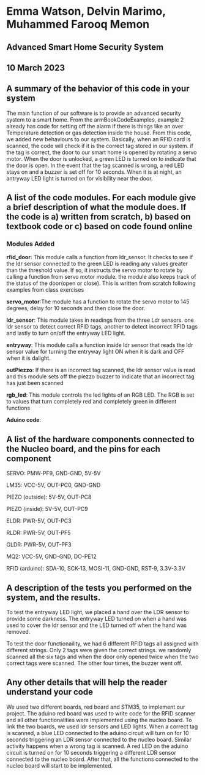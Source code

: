 
# Emma Watson, Delvin Marimo, Muhammed Farooq Memon

## Advanced Smart Home Security System
## 10 March 2023


## A summary of the behavior of this code in your system

The main function of our software is to provide an advanced security system to a smart home. From the armBookCodeExamples, example 2 already has code for setting off the alarm if there is things like an over Temperature detection or gas detection inside the house. From this code, we added new behaviours to our system. Basically, when an RFID card is scanned, the code will check if it is the correct tag stored in our system. if the tag is correct, the door to our smart home is opened by rotating a servo motor. When the door is unlocked, a green LED is turned on to indicate that the door is open. In the event that the tag scanned is wrong, a red LED stays on and a buzzer is set off for 10 seconds. When it is at night, an antryway LED light is turned on for visibility near the door.  


## A list of the code modules. For each module give a brief description of what the module does. If the code is a) written from scratch, b) based on textbook code or c) based on code found online

### Modules Added

**rfid_door**: This module calls a function from ldr_sensor. It checks to see if the ldr sensor connected to the green LED is reading any values greater than the threshold value. If so, it instructs the servo motor to rotate by calling a function from servo motor module. the module also keeps track of the status of the door(open or close). This is written from scratch following examples from class exercises

**servo_motor**:The module has a function to rotate the servo motor to 145 degrees, delay for 10 seconds and then close the door. 

**ldr_sensor**: This module takes in readings from the three Ldr sensors. one ldr sensor to detect correct RFID tags, another to detect incorrect RFID tags and lastly to turn on/off the entryway LED light. 

**entryway**:  This module calls a function inside ldr sensor that reads the ldr sensor value for turning the entryway light ON when it is dark and OFF when it is dalight. 

**outPiezzo**: If there is an incorrect tag scanned, the ldr sensor value is read and this module sets off the piezzo buzzer to indicate that an incorrect tag has just been scanned

**rgb_led**: This module controls the led lights of an RGB LED. The RGB is set to values that turn completely red and completely green in different functions

**Aduino code**: 


## A list of the hardware components connected to the Nucleo board, and the pins for each component

SERVO:              PMW-PF9, GND-GND, 5V-5V

LM35:               VCC-5V, OUT-PC0, GND-GND

PIEZO (outside):    5V-5V, OUT-PC8

PIEZO (inside):     5V-5V, OUT-PC9

ELDR:               PWR-5V, OUT-PC3

RLDR:               PWR-5V, OUT-PF5

GLDR:               PWR-5V, OUT-PF3

MQ2:                VCC-5V, GND-GND, DO-PE12

RFID (arduino):     SDA-10, SCK-13, MOSI-11, GND-GND, RST-9, 3.3V-3.3V


## A description of the tests you performed on the system, and the results.
To test the entryway LED light, we placed a hand over the LDR sensor to provide some darkness. The entryway LED turned on when a hand was used to cover the ldr sensor and the LED turned off when the hand was removed.

To test the door functionaility, we had 6 different RFID tags all assigned with different strings. Only 2 tags were given the correct strings. we randomly scanned all the six tags and when the door only opened twice when the two correct tags were scanned. The other four times, the buzzer went off. 


## Any other details that will help the reader understand your code

We used two different boards, red board and STM35, to implement our project. The aduino red board was used to write code for the RFID scanner and all other functionalities were implemented using the nucleo board. To link the two boards, we used ldr sensors and LED lights. When a correct tag is scanned, a blue LED connected to the aduino circuit will turn on for 10 seconds triggering an LDR sensor connected to the nucleo board. Similar activity happens when a wrong tag is scanned. A red LED on the aduino circuit is turned on for 10 seconds triggering a different LDR sensor connected to the nucleo board. After that, all the functions connected to the nucleo board will start to be implemented.
